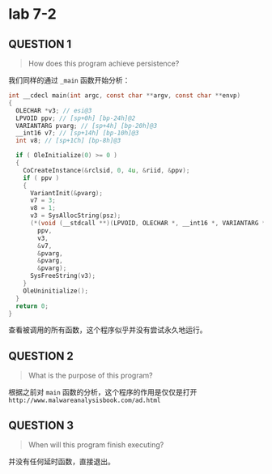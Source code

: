 # lab 7-2

## QUESTION 1

> How does this program achieve persistence?

我们同样的通过 `_main` 函数开始分析：

```c
int __cdecl main(int argc, const char **argv, const char **envp)
{
  OLECHAR *v3; // esi@3
  LPVOID ppv; // [sp+0h] [bp-24h]@2
  VARIANTARG pvarg; // [sp+4h] [bp-20h]@3
  __int16 v7; // [sp+14h] [bp-10h]@3
  int v8; // [sp+1Ch] [bp-8h]@3

  if ( OleInitialize(0) >= 0 )
  {
    CoCreateInstance(&rclsid, 0, 4u, &riid, &ppv);
    if ( ppv )
    {
      VariantInit(&pvarg);
      v7 = 3;
      v8 = 1;
      v3 = SysAllocString(psz);
      (*(void (__stdcall **)(LPVOID, OLECHAR *, __int16 *, VARIANTARG *, VARIANTARG *, VARIANTARG *))(*(_DWORD *)ppv + 44))(
        ppv,
        v3,
        &v7,
        &pvarg,
        &pvarg,
        &pvarg);
      SysFreeString(v3);
    }
    OleUninitialize();
  }
  return 0;
}
```

查看被调用的所有函数，这个程序似乎并没有尝试永久地运行。

## QUESTION 2

> What is the purpose of this program?

根据之前对 `main` 函数的分析，这个程序的作用是仅仅是打开 `http://www.malwareanalysisbook.com/ad.html`

## QUESTION 3

> When will this program finish executing?

并没有任何延时函数，直接退出。